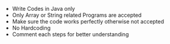 - Write Codes in Java only
- Only Array or String related Programs are accepted
- Make sure the code works perfectly otherwise not accepted
- No Hardcoding
- Comment each steps for better understanding 
